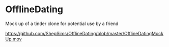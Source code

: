 # OfflineDating

Mock up of a tinder clone for potential use by a friend

https://github.com/ShepSims/OfflineDating/blob/master/OfflineDatingMockUp.mov
